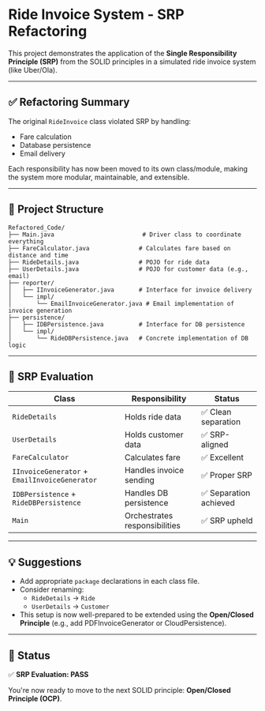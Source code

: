 # Ride Invoice System - SRP Refactoring

This project demonstrates the application of the **Single Responsibility Principle (SRP)** from the SOLID principles in a simulated ride invoice system (like Uber/Ola).

---

## ✅ Refactoring Summary

The original `RideInvoice` class violated SRP by handling:
- Fare calculation
- Database persistence
- Email delivery

Each responsibility has now been moved to its own class/module, making the system more modular, maintainable, and extensible.

---

## 📁 Project Structure

```
Refactored_Code/
├── Main.java                         # Driver class to coordinate everything
├── FareCalculator.java              # Calculates fare based on distance and time
├── RideDetails.java                 # POJO for ride data
├── UserDetails.java                 # POJO for customer data (e.g., email)
├── reporter/
│   ├── IInvoiceGenerator.java       # Interface for invoice delivery
│   └── impl/
│       └── EmailInvoiceGenerator.java # Email implementation of invoice generation
├── persistence/
│   ├── IDBPersistence.java          # Interface for DB persistence
│   └── impl/
│       └── RideDBPersistence.java   # Concrete implementation of DB logic
```

---

## 🧠 SRP Evaluation

| Class | Responsibility | Status |
|-------|----------------|--------|
| `RideDetails` | Holds ride data | ✅ Clean separation |
| `UserDetails` | Holds customer data | ✅ SRP-aligned |
| `FareCalculator` | Calculates fare | ✅ Excellent |
| `IInvoiceGenerator` + `EmailInvoiceGenerator` | Handles invoice sending | ✅ Proper SRP |
| `IDBPersistence` + `RideDBPersistence` | Handles DB persistence | ✅ Separation achieved |
| `Main` | Orchestrates responsibilities | ✅ SRP upheld |

---

## 💡 Suggestions

- Add appropriate `package` declarations in each class file.
- Consider renaming:
  - `RideDetails` → `Ride`
  - `UserDetails` → `Customer`
- This setup is now well-prepared to be extended using the **Open/Closed Principle** (e.g., add PDFInvoiceGenerator or CloudPersistence).

---

## 🏁 Status

✅ **SRP Evaluation: PASS**

You're now ready to move to the next SOLID principle: **Open/Closed Principle (OCP)**.
